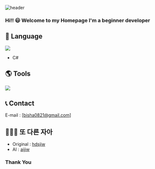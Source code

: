 <!--
**gamingjiw/gamingjiw** is a ✨ _special_ ✨ repository because its `README.md` (this file) appears on your GitHub profile.

Here are some ideas to get you started:

- 🔭 I’m currently working on ...
- 🌱 I’m currently learning ...
- 👯 I’m looking to collaborate on ...
- 🤔 I’m looking for help with ...
- 💬 Ask me about ...
- 📫 How to reach me: ...
- 😄 Pronouns: ...
- ⚡ Fun fact: ...
-->
<!--
**aijiw/aijiw** is a ✨ _special_ ✨ repository because its `README.md` (this file) appears on your GitHub profile.

Here are some ideas to get you started:

- 🔭 I’m currently working on ...
- 🌱 I’m currently learning ...
- 👯 I’m looking to collaborate on ...
- 🤔 I’m looking for help with ...
- 💬 Ask me about ...
- 📫 How to reach me: ...
- 😄 Pronouns: ...
- ⚡ Fun fact: ...
-->
![header](https://capsule-render.vercel.app/api?color=gradient&customColorList=0,2,2,5,30)

### Hi!! 😃 Welcome to my Homepage I'm a beginner developer

## 💋 Language
<div>
  <img src="https://img.shields.io/badge/C-D358F7?style=for-the-badge&logo=python&logoColor=white&style=plastic">
</div>

- C#
## 🌎 Tools
<div>
  <img src="https://img.shields.io/badge/Unity-000000?style=for-the-badge&logo=Anaconda&logoColor=white&style=plastic">

</div>

## 📞 Contact
  E-mail : [bisha0821@gmail.com]

## 🙋🙋‍♂ 또 다른 자아
- Original : [hdsjiw](https://github.com/hdsjiw)
- AI : [aijiw](https://github.com/aijiw)
### Thank You
<br/><br/><br/>

